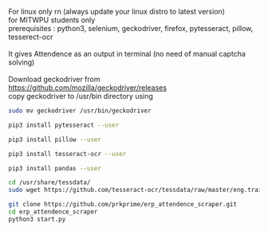 For linux only rn (always update your linux distro to latest version) \
for MITWPU students only \
prerequisites : python3, selenium, geckodriver, firefox, pytesseract, pillow, tesserect-ocr\
 \
It gives Attendence as an output in terminal (no need of manual captcha solving) \
 \
Download geckodriver from https://github.com/mozilla/geckodriver/releases \
copy geckodriver to /usr/bin directory using
```sh
sudo mv geckodriver /usr/bin/geckodriver
```
```sh
pip3 install pytesseract --user
```
```sh
pip3 install pillow --user
```
```sh
pip3 install tesseract-ocr --user
```
```sh
pip3 install pandas --user
```
```sh
cd /usr/share/tessdata/
sudo wget https://github.com/tesseract-ocr/tessdata/raw/master/eng.traineddata
```
```sh
git clone https://github.com/prkprime/erp_attendence_scraper.git
cd erp_attendence_scraper
python3 start.py
```
